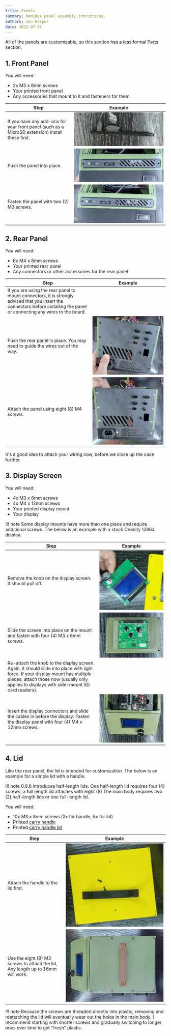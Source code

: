 ```yaml
---
title: Panels
summary: OmniBox panel assembly intructions.
authors: Jon Harper
date: 2022-07-31
---
```


All of the panels are customizable, so this section has a less formal Parts section. 

## 1. Front Panel

You will need:

- 2x M3 x 8mm screws
- Your printed front panel
- Any accessories that mount to it and fasteners for them

| Step | Example |
|------|---------|
| If you have any add-ons for your front panel (such as a MicroSD extension) install these first. | [![panel with installed extensions][9]][9] |
| Push the panel into place. | [![placing the front vent][1]][1] |
| Fasten the panel with two (2) M3 screws. | [![front vent installed][2]][2] |

## 2. Rear Panel

You will need:

- 8x M4 x 8mm screws
- Your printed rear panel
- Any connectors or other accessories for the rear panel

| Step | Example |
|------|---------|
| If you are using the rear panel to mount connectors, it is strongly advised that you insert the connectors before installing the panel or connecting any wires to the board. | |
| Push the rear panel in place. You may need to guide the wires out of the way. | [![first two screws][5]][5] |
| Attach the panel using eight (8) M4 screws. | [![panel with screws inserted][6]][6] | 


It's a good idea to attach your wiring now, before we close up the case further.

## 3. Display Screen

You will need:

- 4x M3 x 6mm screws
- 4x M4 x 12mm screws
- Your printed display mount
- Your display

!!! note
    Some display mounts have more than one piece and require additional screws. The below is an example with a stock Creality 12864 display.

| Step | Example |
|------|---------|
| Remove the knob on the display screen. It should pull off. | [![removing the display knob][10]][10] |
| Slide the screen into place on the mount and fasten with four (4) M3 x 6mm screws. | [![attach the screen][3]][3] |
| Re-attach the knob to the display screen. Again, it should slide into place with light force. If your display mount has multiple pieces, attach those now (usually only applies to displays with side-mount SD card readers). | |
| Insert the display connectors and slide the cables in before the display. Fasten the display panel with four (4) M4 x 12mm screws. | [![screws attached][4]][4] |


## 4. Lid

Like the rear panel, the lid is intended for customization. The below is an example for a simple lid with a handle.

!!! note
    0.9.8 introduces half-length lids. One half-length lid requires four (4) screws; a full length lid attaches with eight (8) The main body requires two (2) half-length lids or one full-length lid.

You will need:

- 10x M3 x 8mm screws (2x for handle, 8x for lid)
- Printed [carry handle][12]
- Printed [carry handle lid][13]

| Step | Example |
|------|---------|
| Attach the handle to the lid first. | [![attaching the handle][11]][11] |
| Use the eight (8) M3 screws to attach the lid, Any length up to 16mm will work. | [![first two screws][8]][8] | 

!!! note
    Because the screws are threaded directly into plastic, removing and reattaching the lid will eventually wear out the holes in the main body. I recommend starting with shorter screws and gradually switching to longer ones over time to get "fresh" plastic.
    
[1]: ../img/assembly/front_panel1.jpg
[2]: ../img/assembly/front_panel2.jpg
[3]: ../img/assembly/display1.jpg
[4]: ../img/assembly/display2.jpg
[5]: ../img/assembly/rear_panel1.jpg
[6]: ../img/assembly/rear_panel2.jpg
[7]: ../img/assembly/lid1.jpg
[8]: ../img/assembly/lid2.jpg
[9]: ../img/assembly/panel_install.jpg
[10]: ../img/assembly/display_knob.jpg
[11]: ../img/assembly/lid_handle.jpg
[12]: https://github.com/jon-harper/OmniBox/blob/main/Panels/Lid/Carry%20Handle.stl
[13]: https://github.com/jon-harper/OmniBox/blob/main/Panels/Lid/Carry%20lid/Carry%20Lid.stl